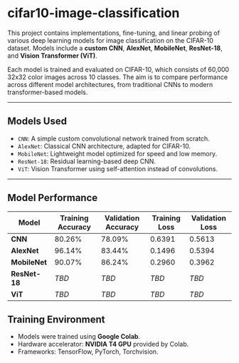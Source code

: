 # cifar10-image-classification

This project contains implementations, fine-tuning, and linear probing of various deep learning models for image classification on the CIFAR-10 dataset. Models include a **custom CNN**,  **AlexNet**, **MobileNet**, **ResNet-18**, and **Vision Transformer (ViT)**.

Each model is trained and evaluated on CIFAR-10, which consists of 60,000 32x32 color images across 10 classes. The aim is to compare performance across different model architectures, from traditional CNNs to modern transformer-based models.

---

##  Models Used

- `CNN`: A simple custom convolutional network trained from scratch.
- `AlexNet`: Classical CNN architecture, adapted for CIFAR-10.
- `MobileNet`: Lightweight model optimized for speed and low memory.
- `ResNet-18`: Residual learning-based deep CNN.
- `ViT`: Vision Transformer using self-attention instead of convolutions.

---

##  Model Performance

| Model         | Training Accuracy | Validation Accuracy | Training Loss | Validation Loss |
|---------------|--------------------|---------------------|---------------|-----------------|
| **CNN**       | 80.26%              | 78.09%              | 0.6391        | 0.5613          |
| **AlexNet**   | 96.14%              | 83.44%              | 0.1496        | 0.5394          |
| **MobileNet** | 90.07%              | 86.24%              | 0.2960        | 0.3962          |
| **ResNet-18** | *TBD*               | *TBD*               | *TBD*         | *TBD*           |
| **ViT**       | *TBD*               | *TBD*               | *TBD*         | *TBD*           |




##  Training Environment

- Models were trained using **Google Colab**.
- Hardware accelerator: **NVIDIA T4 GPU** provided by Colab.
- Frameworks: TensorFlow, PyTorch, Torchvision.